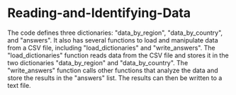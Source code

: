 # Reading-and-Identifying-Data
The code defines three dictionaries: "data_by_region", "data_by_country", and "answers". It also has several functions to load and manipulate data from a CSV file, including "load_dictionaries" and "write_answers". The "load_dictionaries" function reads data from the CSV file and stores it in the two dictionaries "data_by_region" and "data_by_country". The "write_answers" function calls other functions that analyze the data and store the results in the "answers" list. The results can then be written to a text file.
